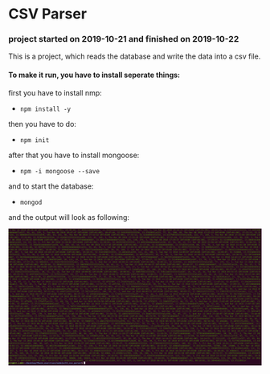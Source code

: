 # CSV Parser #

### project started on 2019-10-21 and finished on 2019-10-22 ###

This is a project, which reads the database and write the data into a csv file. 


#### To make it run, you have to install seperate things: ####

first you have to install nmp:

+ ` npm install -y ` 

then you have to do:

+ ` npm init `

after that you have to install mongoose:

+ ` npm -i mongoose --save `

and to start the database:

+ ` mongod `


and the output will look as following:


![Hier sollte eigentlich das Foto zu sehen sein](./Bildschirmfoto_vom_2019-10-22_11-39-35.jpg)
